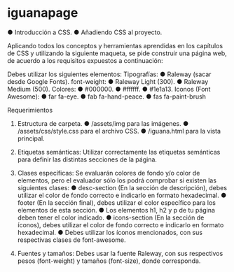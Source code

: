 # iguanapage
● Introducción a CSS.
● Añadiendo CSS al proyecto.

Aplicando todos los conceptos y herramientas aprendidas en los capítulos de CSS y
utilizando la siguiente maqueta, se pide construir una página web, de acuerdo a los
requisitos expuestos a continuación:

Debes utilizar los siguientes elementos:
Tipografías:
● Raleway (sacar desde Google Fonts).
font-weight:
● Raleway Light (300).
● Raleway Medium (500).
Colores:
● #000000.
● #ffffff.
● #1e1a13.
Iconos (Font Awesome):
● far fa-eye.
● fab fa-hand-peace.
● fas fa-paint-brush

Requerimientos
1. Estructura de carpeta.
● /assets/img para las imágenes.
● /assets/css/style.css para el archivo CSS.
● /iguana.html para la vista principal.
2. Etiquetas semánticas: Utilizar correctamente las etiquetas semánticas para definir
las distintas secciones de la página.

3. Clases específicas: Se evaluarán colores de fondo y/o color de elementos, pero el
evaluador sólo los podrá comprobar si existen las siguientes clases:
● desc-section (En la sección de descripción), debes utilizar el color de fondo
correcto e indicarlo en formato hexadecimal.
● footer (En la sección final), debes utilizar el color específico para los
elementos de esta sección.
● Los elementos h1, h2 y p de tu página deben tener el color indicado.
● icons-section (En la sección de íconos), debes utilizar el color de fondo
correcto e indicarlo en formato hexadecimal.
● Debes utilizar los íconos mencionados, con sus respectivas clases de
font-awesome.
4. Fuentes y tamaños: Debes usar la fuente Raleway, con sus respectivos pesos
(font-weight) y tamaños (font-size), donde corresponda.
